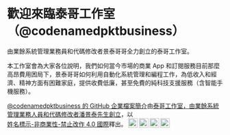 # 歡迎來臨泰哥工作室 （@codenamedpktbusiness）

由業餘系統管理業務員和代碼修改者景泰哥哥全力創立的泰哥工作室。

本工作室會為大家各位說明，我們如何當今市場的商業 App 和訂閱服務目前那麼高昂費用困局下，景泰哥哥如何利用自動化系統管理和編程工作，為低收入和經濟、精神方面有困難家庭，提供收費低廉，甚至免費的純科技支援服務（含智能手機服務）。

<p xmlns:cc="http://creativecommons.org/ns#" xmlns:dct="http://purl.org/dc/terms/"><a property="dct:title" rel="cc:attributionURL" href="https://github.com/codenamedpktbusiness/.github ">@codenamedpktbusiness 的 GitHub 企業檔案簡介</a>由<a rel="cc:attributionURL dct:creator" property="cc:attributionName" href="https://github.com/codenamedpktbusiness">泰哥工作室，由業餘系統管理業務人員和代碼修改者潘景泰先生創立</a>，以<a href="http://creativecommons.org/licenses/by-nc-nd/4.0/?ref=chooser-v1" target="_blank" rel="license noopener noreferrer" style="display:inline-block;">姓名標示-非商業性-禁止改作 4.0 國際<a>釋出。</a><img style="height:22px!important;margin-left:3px;vertical-align:text-bottom;" src="https://mirrors.creativecommons.org/presskit/icons/cc.svg?ref=chooser-v1"><img style="height:22px!important;margin-left:3px;vertical-align:text-bottom;" src="https://mirrors.creativecommons.org/presskit/icons/by.svg?ref=chooser-v1"><img style="height:22px!important;margin-left:3px;vertical-align:text-bottom;" src="https://mirrors.creativecommons.org/presskit/icons/nc.svg?ref=chooser-v1"><img style="height:22px!important;margin-left:3px;vertical-align:text-bottom;" src="https://mirrors.creativecommons.org/presskit/icons/nd.svg?ref=chooser-v1"></a></p>
